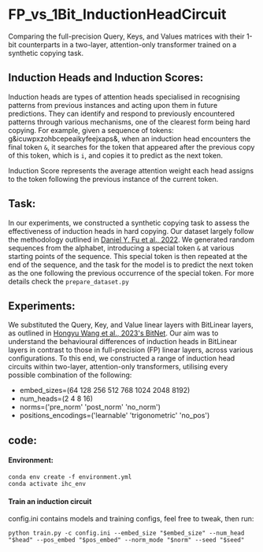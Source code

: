 # FP_vs_1Bit_InductionHeadCircuit
Comparing the full-precision Query, Keys, and Values matrices with their 1-bit counterparts in a two-layer, attention-only transformer trained on a synthetic copying task.

## Induction Heads and Induction Scores:
Induction heads are types of attention heads specialised in recognising patterns from previous instances and acting upon them in future predictions. They can identify and respond to previously encountered patterns through various mechanisms, one of the clearest form being hard copying. For example, given a sequence of tokens: g&icuwpxzohbcepeaikyfeejxaps&, when an induction head encounters the final token `&`, it searches for the token that appeared after the previous copy of this token, which is `i`, and copies it to predict as the next token.

Induction Score represents the average attention weight each head assigns to the token following the previous instance of the current token.

## Task:
In our experiments, we constructed a synthetic copying task to assess the effectiveness of induction heads in hard copying. Our dataset largely follow the methodology outlined in [Daniel Y. Fu et al., 2022](https://arxiv.org/pdf/2212.14052.pdf). We generated random sequences from the alphabet, introducing a special token `&` at various starting points of the sequence. This special token is then repeated at the end of the sequence, and the task for the model is to predict the next token as the one following the previous occurrence of the special token.
For more details check the `prepare_dataset.py`

## Experiments:
We substituted the Query, Key, and Value linear layers with BitLinear layers, as outlined in [Hongyu Wang et al., 2023's BitNet](https://arxiv.org/pdf/2310.11453.pdf). Our aim was to understand the behavioural differences of induction heads in BitLinear layers in contrast to those in full-precision (FP) linear layers, across various configurations. To this end, we constructed a range of induction head circuits within two-layer, attention-only transformers, utilising every possible combination of the following:

- embed_sizes=(64 128 256 512 768 1024 2048 8192)
- num_heads=(2 4 8 16)
- norms=('pre_norm' 'post_norm' 'no_norm')
- positions_encodings=('learnable' 'trigonometric' 'no_pos')


## code:

#### Environment:
```
conda env create -f environment.yml
conda activate ihc_env
```
#### Train an induction circuit
config.ini contains models and training configs, feel free to tweak, then run:
```
python train.py -c config.ini --embed_size "$embed_size" --num_head "$head" --pos_embed "$pos_embed" --norm_mode "$norm" --seed "$seed"
```

